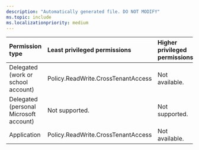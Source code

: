 ```yaml
---
description: "Automatically generated file. DO NOT MODIFY"
ms.topic: include
ms.localizationpriority: medium
---
```


|Permission type|Least privileged permissions|Higher privileged permissions|
|:---|:---|:---|
|Delegated (work or school account)|Policy.ReadWrite.CrossTenantAccess|Not available.|
|Delegated (personal Microsoft account)|Not supported.|Not supported.|
|Application|Policy.ReadWrite.CrossTenantAccess|Not available.|

